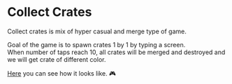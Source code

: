 # Collect Crates
Collect crates is mix of hyper casual and merge type of game.

Goal of the game is to spawn crates 1 by 1 by typing a screen.</br>
When number of taps reach 10, all crates will be merged and destroyed and we will get crate of different color.

<a href ="https://youtu.be/gtdCXi27ylw">Here</a> you can see how it looks like. 🎮
